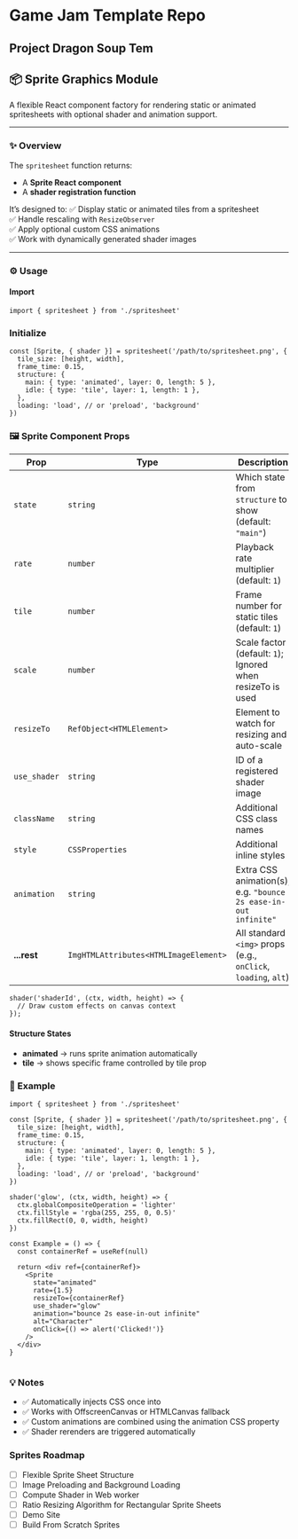 # Game Jam Template Repo

## Project Dragon Soup Tem


## 📦 Sprite Graphics Module

A flexible React component factory for rendering static or animated spritesheets with optional shader and animation support.

---

### ✨ Overview

The `spritesheet` function returns:
- A **Sprite React component**
- A **shader registration function**

It’s designed to:
✅ Display static or animated tiles from a spritesheet  
✅ Handle rescaling with `ResizeObserver`  
✅ Apply optional custom CSS animations  
✅ Work with dynamically generated shader images

---

### ⚙️ Usage

#### Import

```tsx
import { spritesheet } from './spritesheet'
```

### Initialize
```tsx
const [Sprite, { shader }] = spritesheet('/path/to/spritesheet.png', {
  tile_size: [height, width],
  frame_time: 0.15,
  structure: {
    main: { type: 'animated', layer: 0, length: 5 },
    idle: { type: 'tile', layer: 1, length: 1 },
  },
  loading: 'load', // or 'preload', 'background'
})
```

### 🖼 Sprite Component Props
| Prop         | Type                                  | Description                                                     |
| ------------ | ------------------------------------- | --------------------------------------------------------------- |
| `state`      | `string`                              | Which state from `structure` to show (default: `"main"`)        |
| `rate`       | `number`                              | Playback rate multiplier (default: `1`)                         |
| `tile`       | `number`                              | Frame number for static tiles (default: `1`)                    |
| `scale`      | `number`                              | Scale factor (default: `1`); Ignored when resizeTo is used           |
| `resizeTo`   | `RefObject<HTMLElement>`              | Element to watch for resizing and auto-scale                    |
| `use_shader` | `string`                              | ID of a registered shader image                                 |
| `className`  | `string`                              | Additional CSS class names                                      |
| `style`      | `CSSProperties`                       | Additional inline styles                                        |
| `animation`  | `string`                              | Extra CSS animation(s), e.g. `"bounce 2s ease-in-out infinite"` |
| **...rest**  | `ImgHTMLAttributes<HTMLImageElement>` | All standard `<img>` props (e.g., `onClick`, `loading`, `alt`)  |

```tsx
shader('shaderId', (ctx, width, height) => {
  // Draw custom effects on canvas context
});
```

#### Structure States
- **animated** → runs sprite animation automatically
- **tile** → shows specific frame controlled by tile prop

### 💬 Example
```tsx
import { spritesheet } from './spritesheet'

const [Sprite, { shader }] = spritesheet('/path/to/spritesheet.png', {
  tile_size: [height, width],
  frame_time: 0.15,
  structure: {
    main: { type: 'animated', layer: 0, length: 5 },
    idle: { type: 'tile', layer: 1, length: 1 },
  },
  loading: 'load', // or 'preload', 'background'
})

shader('glow', (ctx, width, height) => {
  ctx.globalCompositeOperation = 'lighter'
  ctx.fillStyle = 'rgba(255, 255, 0, 0.5)'
  ctx.fillRect(0, 0, width, height)
})

const Example = () => {
  const containerRef = useRef(null)

  return <div ref={containerRef}>
    <Sprite
      state="animated"
      rate={1.5}
      resizeTo={containerRef}
      use_shader="glow"
      animation="bounce 2s ease-in-out infinite"
      alt="Character"
      onClick={() => alert('Clicked!')}
    />
  </div>
}


```

### 💡 Notes
- ✅ Automatically injects CSS once into <head>
- ✅ Works with OffscreenCanvas or HTMLCanvas fallback
- ✅ Custom animations are combined using the animation CSS property
- ✅ Shader rerenders are triggered automatically

### Sprites Roadmap
- [ ] Flexible Sprite Sheet Structure
- [ ] Image Preloading and Background Loading
- [ ] Compute Shader in Web worker
- [ ] Ratio Resizing Algorithm for Rectangular Sprite Sheets
- [ ] Demo Site
- [ ] Build From Scratch Sprites